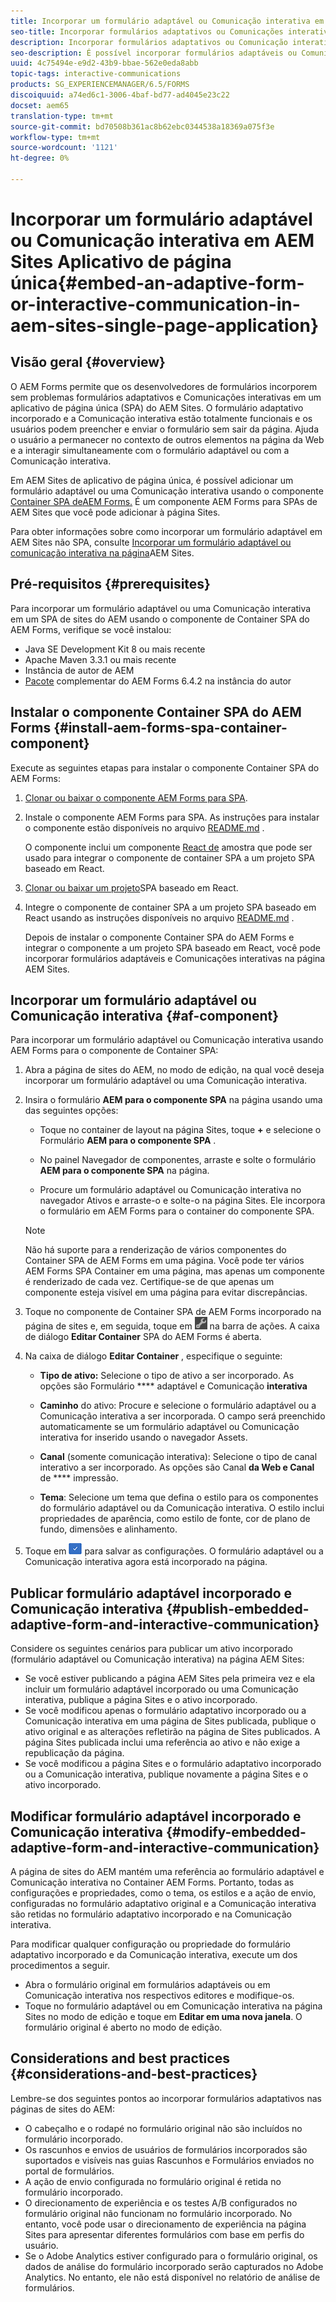 ```yaml
---
title: Incorporar um formulário adaptável ou Comunicação interativa em AEM Sites Aplicativo de página única
seo-title: Incorporar formulários adaptativos ou Comunicações interativas em páginas de AEM Sites
description: Incorporar formulários adaptativos ou Comunicação interativa em páginas de AEM Sites. Os usuários podem preencher e enviar formulários sem sair da página Sites.
seo-description: É possível incorporar formulários adaptáveis ou Comunicação interativa em páginas de AEM Sites. Os usuários podem preencher e enviar formulários sem sair da página Sites.
uuid: 4c75494e-e9d2-43b9-bbae-562e0eda8abb
topic-tags: interactive-communications
products: SG_EXPERIENCEMANAGER/6.5/FORMS
discoiquuid: a74ed6c1-3006-4baf-bd77-ad4045e23c22
docset: aem65
translation-type: tm+mt
source-git-commit: bd70508b361ac8b62ebc0344538a18369a075f3e
workflow-type: tm+mt
source-wordcount: '1121'
ht-degree: 0%

---
```



# Incorporar um formulário adaptável ou Comunicação interativa em AEM Sites Aplicativo de página única{#embed-an-adaptive-form-or-interactive-communication-in-aem-sites-single-page-application}

## Visão geral {#overview}

O AEM Forms permite que os desenvolvedores de formulários incorporem sem problemas formulários adaptativos e Comunicações interativas em um aplicativo de página única (SPA) do AEM Sites. O formulário adaptativo incorporado e a Comunicação interativa estão totalmente funcionais e os usuários podem preencher e enviar o formulário sem sair da página. Ajuda o usuário a permanecer no contexto de outros elementos na página da Web e a interagir simultaneamente com o formulário adaptável ou com a Comunicação interativa.

Em AEM Sites de aplicativo de página única, é possível adicionar um formulário adaptável ou uma Comunicação interativa usando o componente [Container SPA de](../../forms/using/embed-adaptive-form-aem-sites-spa.md#af-component)[AEM Forms.](../../forms/using/embed-adaptive-form-aem-sites-spa.md#af-component) É um componente AEM Forms para SPAs de AEM Sites que você pode adicionar à página Sites.

Para obter informações sobre como incorporar um formulário adaptável em AEM Sites não SPA, consulte [Incorporar um formulário adaptável ou comunicação interativa na página](/help/forms/using/embed-adaptive-form-aem-sites.md)AEM Sites.

## Pré-requisitos {#prerequisites}

Para incorporar um formulário adaptável ou uma Comunicação interativa em um SPA de sites do AEM usando o componente de Container SPA do AEM Forms, verifique se você instalou:

* Java SE Development Kit 8 ou mais recente
* Apache Maven 3.3.1 ou mais recente
* Instância de autor de AEM
* [Pacote](https://helpx.adobe.com/br/aem-forms/kb/aem-forms-releases.html) complementar do AEM Forms 6.4.2 na instância do autor

## Instalar o componente Container SPA do AEM Forms {#install-aem-forms-spa-container-component}

Execute as seguintes etapas para instalar o componente Container SPA do AEM Forms:

1. [Clonar ou baixar o componente AEM Forms para SPA](https://github.com/Adobe-Marketing-Cloud/aem-forms/tree/master/forms-spa).
1. Instale o componente AEM Forms para SPA. As instruções para instalar o componente estão disponíveis no arquivo [README.md](https://github.com/Adobe-Marketing-Cloud/aem-forms/tree/master/forms-spa#aem-form-component) .

   O componente inclui um componente [React de](https://github.com/Adobe-Marketing-Cloud/aem-forms/tree/master/forms-spa/react-component) amostra que pode ser usado para integrar o componente de container SPA a um projeto SPA baseado em React.

1. [Clonar ou baixar um projeto](https://github.com/adobe/aem-sample-we-retail-journal)SPA baseado em React.
1. Integre o componente de container SPA a um projeto SPA baseado em React usando as instruções disponíveis no arquivo [README.md](https://github.com/Adobe-Marketing-Cloud/aem-forms/tree/master/forms-spa/react-component#aem-form-react-component-for-spa---editor) .

   Depois de instalar o componente Container SPA do AEM Forms e integrar o componente a um projeto SPA baseado em React, você pode incorporar formulários adaptáveis e Comunicações interativas na página AEM Sites.

## Incorporar um formulário adaptável ou Comunicação interativa {#af-component}

Para incorporar um formulário adaptável ou Comunicação interativa usando AEM Forms para o componente de Container SPA:

1. Abra a página de sites do AEM, no modo de edição, na qual você deseja incorporar um formulário adaptável ou uma Comunicação interativa.
1. Insira o formulário **AEM para o componente SPA** na página usando uma das seguintes opções:

   * Toque no container de layout na página Sites, toque **+** e selecione o Formulário **AEM para o componente SPA** .

   * No painel Navegador de componentes, arraste e solte o formulário **AEM para o componente SPA** na página.
   * Procure um formulário adaptável ou Comunicação interativa no navegador Ativos e arraste-o e solte-o na página Sites. Ele incorpora o formulário em AEM Forms para o container do componente SPA.

   >[!NOTE]
   >
   >Não há suporte para a renderização de vários componentes do Container SPA de AEM Forms em uma página. Você pode ter vários AEM Forms SPA Container em uma página, mas apenas um componente é renderizado de cada vez. Certifique-se de que apenas um componente esteja visível em uma página para evitar discrepâncias.

1. Toque no componente de Container SPA de AEM Forms incorporado na página de sites e, em seguida, toque em ![settings_icon](assets/settings_icon.png) na barra de ações. A caixa de diálogo **Editar Container** SPA do AEM Forms é aberta.
1. Na caixa de diálogo **Editar Container** , especifique o seguinte:

   * **Tipo de ativo:** Selecione o tipo de ativo a ser incorporado. As opções são Formulário **** adaptável e Comunicação **interativa**

   * **Caminho** do ativo: Procure e selecione o formulário adaptável ou a Comunicação interativa a ser incorporada. O campo será preenchido automaticamente se um formulário adaptável ou Comunicação interativa for inserido usando o navegador Assets.
   * **Canal** (somente comunicação interativa): Selecione o tipo de canal interativo a ser incorporado. As opções são Canal **da Web e Canal** de **** impressão.

   * **Tema**: Selecione um tema que defina o estilo para os componentes do formulário adaptável ou da Comunicação interativa. O estilo inclui propriedades de aparência, como estilo de fonte, cor de plano de fundo, dimensões e alinhamento.

1. Toque em ![done_icon](assets/done_icon.png) para salvar as configurações. O formulário adaptável ou a Comunicação interativa agora está incorporado na página.

## Publicar formulário adaptável incorporado e Comunicação interativa {#publish-embedded-adaptive-form-and-interactive-communication}

Considere os seguintes cenários para publicar um ativo incorporado (formulário adaptável ou Comunicação interativa) na página AEM Sites:

* Se você estiver publicando a página AEM Sites pela primeira vez e ela incluir um formulário adaptável incorporado ou uma Comunicação interativa, publique a página Sites e o ativo incorporado.
* Se você modificou apenas o formulário adaptativo incorporado ou a Comunicação interativa em uma página de Sites publicada, publique o ativo original e as alterações refletirão na página de Sites publicados. A página Sites publicada inclui uma referência ao ativo e não exige a republicação da página.
* Se você modificou a página Sites e o formulário adaptativo incorporado ou a Comunicação interativa, publique novamente a página Sites e o ativo incorporado.

## Modificar formulário adaptável incorporado e Comunicação interativa {#modify-embedded-adaptive-form-and-interactive-communication}

A página de sites do AEM mantém uma referência ao formulário adaptável e Comunicação interativa no Container AEM Forms. Portanto, todas as configurações e propriedades, como o tema, os estilos e a ação de envio, configuradas no formulário adaptativo original e a Comunicação interativa são retidas no formulário adaptativo incorporado e na Comunicação interativa.

Para modificar qualquer configuração ou propriedade do formulário adaptativo incorporado e da Comunicação interativa, execute um dos procedimentos a seguir.

* Abra o formulário original em formulários adaptáveis ou em Comunicação interativa nos respectivos editores e modifique-os.
* Toque no formulário adaptável ou em Comunicação interativa na página Sites no modo de edição e toque em **Editar em uma nova janela**. O formulário original é aberto no modo de edição.

## Considerations and best practices {#considerations-and-best-practices}

Lembre-se dos seguintes pontos ao incorporar formulários adaptativos nas páginas de sites do AEM:

* O cabeçalho e o rodapé no formulário original não são incluídos no formulário incorporado.
* Os rascunhos e envios de usuários de formulários incorporados são suportados e visíveis nas guias Rascunhos e Formulários enviados no portal de formulários.
* A ação de envio configurada no formulário original é retida no formulário incorporado.
* O direcionamento de experiência e os testes A/B configurados no formulário original não funcionam no formulário incorporado. No entanto, você pode usar o direcionamento de experiência na página Sites para apresentar diferentes formulários com base em perfis do usuário.
* Se o Adobe Analytics estiver configurado para o formulário original, os dados de análise do formulário incorporado serão capturados no Adobe Analytics. No entanto, ele não está disponível no relatório de análise de formulários.

